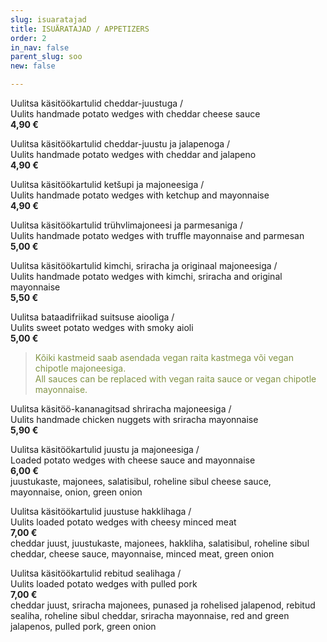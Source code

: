 ```yaml
---
slug: isuaratajad
title: ISUÄRATAJAD / APPETIZERS
order: 2
in_nav: false
parent_slug: soo
new: false

---
```

Uulitsa käsitöökartulid cheddar-juustuga /  
Uulits handmade potato wedges with cheddar cheese sauce  
**4,90 €**

<span class="spicy"></span>
Uulitsa käsitöökartulid cheddar-juustu ja jalapenoga /  
Uulits handmade potato wedges with cheddar and jalapeno  
**4,90 €**

Uulitsa käsitöökartulid ketšupi ja majoneesiga /  
Uulits handmade potato wedges with ketchup and mayonnaise  
**4,90 €**

Uulitsa käsitöökartulid trühvlimajoneesi ja parmesaniga /  
Uulits handmade potato wedges with truffle mayonnaise and parmesan  
**5,00 €**

Uulitsa käsitöökartulid kimchi, sriracha ja originaal majoneesiga /  
Uulits handmade potato wedges with kimchi, sriracha and original mayonnaise  
**5,50 €**

<span class="special"></span>
Uulitsa bataadifriikad suitsuse aiooliga /  
Uulits sweet potato wedges with smoky aioli  
**5,00 €**

> <span style="color: #839446;">Kõiki kastmeid saab asendada vegan raita kastmega või vegan chipotle majoneesiga.  
> All sauces can be replaced with vegan raita sauce or vegan chipotle mayonnaise.</span>
>
> <span class="vege"></span><span class="vegan"></span>

<span class="special"></span> Uulitsa käsitöö-kananagitsad shriracha majoneesiga /  
Uulits handmade chicken nuggets with sriracha mayonnaise  
**5,90 €**

<span class="special"></span>
Uulitsa käsitöökartulid juustu ja majoneesiga /  
Loaded potato wedges with cheese sauce and mayonnaise  
**6,00 €**  
<span class="koostis">juustukaste, majonees, salatisibul, roheline sibul cheese sauce, mayonnaise, onion, green onion</span>

<span class="special"></span>
Uulitsa käsitöökartulid juustuse hakklihaga /  
Uulits loaded potato wedges with cheesy minced meat  
**7,00 €**  
<span class="koostis">cheddar juust, juustukaste, majonees, hakkliha, salatisibul, roheline sibul cheddar, cheese sauce, mayonnaise, minced meat, green onion</span>

<span class="special"></span>
<span class="spicy"></span>
Uulitsa käsitöökartulid rebitud sealihaga /  
Uulits loaded potato wedges with pulled pork  
**7,00 €**  
<span class="koostis">cheddar juust, sriracha majonees, punased ja rohelised jalapenod, rebitud sealiha, roheline sibul cheddar, sriracha mayonnaise, red and green jalapenos, pulled pork, green onion</span>